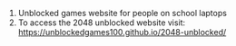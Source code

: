 1. Unblocked games website for people on school laptops
2. To access the 2048 unblocked website visit: https://unblockedgames100.github.io/2048-unblocked/
